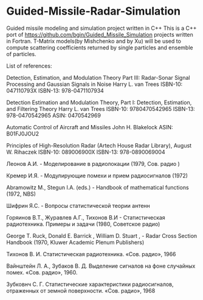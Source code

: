 # Guided-Missile-Radar-Simulation
Guided  missile modeling and simulation project written in C++
This is a C++ port of https://github.com/bgin/Guided_Missile_Simulation projects written in Fortran.
T-Matrix models(by Mishchenko and by Xu) will be used to compute scattering coefficients returned by single particles and ensemble of particles.

List of references:

Detection, Estimation, and Modulation Theory Part III: Radar-Sonar Signal Processing and Gaussian Signals in Noise Harry L. van Trees ISBN-10: 047110793X ISBN-13: 978-0471107934

Detection Estimation and Modulation Theory, Part I: Detection, Estimation, and Filtering Theory Harry L. van Trees ISBN-10: 9780470542965 ISBN-13: 978-0470542965 ASIN: 0470542969

Automatic Control of Aircraft and Missiles John H. Blakelock ASIN: B01FJ0JOU2

Principles of High-Resolution Radar (Artech House Radar Library), August W. Rihaczek ISBN-10: 089006900X
ISBN-13: 978-0890069004

Леонов А.И. - Моделирование в радиолокации (1979, Сов. радио ) 

Кремер И.Я. - Модулирующие помехи и прием радиосигналов (1972)

Abramowitz M., Stegun I.A. (eds.) - Handbook of mathematical functions (1972, NBS) 

Шифрин Я.С. - Вопросы статистической теории антенн 

Горяинов В.Т., Журавлев А.Г., Тихонов В.И - Статистическая радиотехника. Примеры и задачи (1980, Советское радио)

George T. Ruck, Donald E. Barrick , William D. Stuart , - Radar Cross Section Handbook (1970, Kluwer Academic Plenum Publishers)

Тихонов В. И. Статистическая радиотехника. «Сов. радио», 1966

Вайнштейн Л. А., Зубаков В. Д. Выделение сигналов на фоне случайных помех. «Сов. радио», 1960.

Зубковнч С. Г. Статистические характеристики радиосигналов, отраженных от земной поверхности. «Сов. радио», 1968

